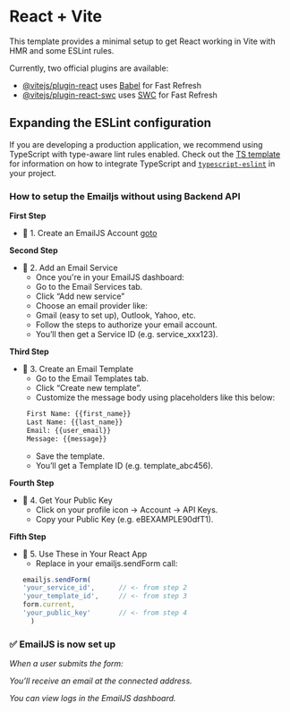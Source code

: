 # React + Vite

This template provides a minimal setup to get React working in Vite with HMR and some ESLint rules.

Currently, two official plugins are available:

- [@vitejs/plugin-react](https://github.com/vitejs/vite-plugin-react/blob/main/packages/plugin-react) uses [Babel](https://babeljs.io/) for Fast Refresh
- [@vitejs/plugin-react-swc](https://github.com/vitejs/vite-plugin-react/blob/main/packages/plugin-react-swc) uses [SWC](https://swc.rs/) for Fast Refresh

## Expanding the ESLint configuration

If you are developing a production application, we recommend using TypeScript with type-aware lint rules enabled. Check out the [TS template](https://github.com/vitejs/vite/tree/main/packages/create-vite/template-react-ts) for information on how to integrate TypeScript and [`typescript-eslint`](https://typescript-eslint.io) in your project.


### **How to setup the Emailjs without using Backend API**

**First Step**
- 🔹 1. Create an EmailJS Account
  <!-- Go to the link and sign up for a free account. -->
  [goto](https://www.emailjs.com/)

**Second Step**
- 🔹 2. Add an Email Service
   - Once you're in your EmailJS dashboard:
   - Go to the Email Services tab.
   - Click “Add new service”
   - Choose an email provider like:
   - Gmail (easy to set up), Outlook, Yahoo, etc.
   - Follow the steps to authorize your email account.
   - You’ll then get a Service ID (e.g. service_xxx123).   

**Third Step**
- 🔹 3. Create an Email Template
   - Go to the Email Templates tab.
   - Click “Create new template”.
   - Customize the message body using placeholders like this below:
   ```txt
    First Name: {{first_name}}
    Last Name: {{last_name}}
    Email: {{user_email}}
    Message: {{message}}
   ```
   - Save the template.
   - You’ll get a Template ID (e.g. template_abc456).

**Fourth Step**
- 🔹 4. Get Your Public Key
  - Click on your profile icon → Account → API Keys.
  - Copy your Public Key (e.g. eBEXAMPLE90dfT1).

**Fifth Step**
- 🔹 5. Use These in Your React App
  - Replace in your emailjs.sendForm call:
  ```js
  emailjs.sendForm(
  'your_service_id',      // <- from step 2
  'your_template_id',     // <- from step 3
  form.current, 
  'your_public_key'       // <- from step 4
    )
  ```


### ✅ EmailJS is now set up
*When a user submits the form:*

*You’ll receive an email at the connected address.*

*You can view logs in the EmailJS dashboard.*











